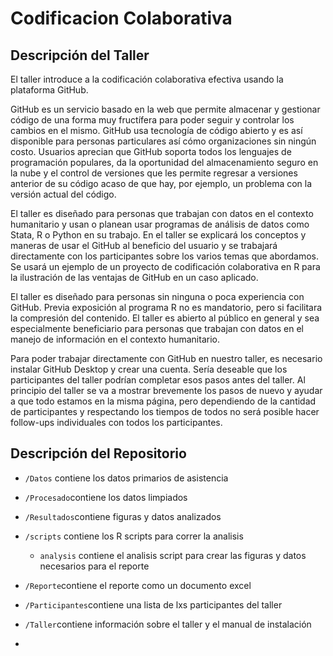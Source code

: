 # Codificacion Colaborativa

## Descripción del Taller
El taller introduce a la codificación colaborativa efectiva usando la plataforma GitHub.

GitHub es un servicio basado en la web que permite almacenar y gestionar código de una forma muy fructífera para poder seguir y controlar los cambios en el mismo. GitHub usa tecnología de código abierto y es así disponible para personas particulares así cómo organizaciones sin ningún costo. Usuarios aprecian que GitHub soporta todos los lenguajes de programación populares, da la oportunidad del almacenamiento seguro en la nube y el control de versiones que les permite regresar a versiones anterior de su código acaso de que hay, por ejemplo, un problema con la versión actual del código.

El taller es diseñado para personas que trabajan con datos en el contexto humanitario y usan o planean usar programas de análisis de datos como Stata, R o Python en su trabajo. En el taller se explicará los conceptos y maneras de usar el GitHub al beneficio del usuario y se trabajará directamente con los participantes sobre los varios temas que abordamos. Se usará un ejemplo de un proyecto de codificación colaborativa en R para la ilustración de las ventajas de GitHub en un caso aplicado.

El taller es diseñado para personas sin ninguna o poca experiencia con GitHub. Previa exposición al programa R no es mandatorio, pero si facilitara la compresión del contenido. El taller es abierto al público en general y sea especialmente beneficiario para personas que trabajan con datos en el manejo de información en el contexto humanitario.

Para poder trabajar directamente con GitHub en nuestro taller, es necesario instalar GitHub Desktop y crear una cuenta. Sería deseable que los participantes del taller podrían completar esos pasos antes del taller. Al principio del taller se va a mostrar brevemente los pasos de nuevo y ayudar a que todo estamos en la misma página, pero dependiendo de la cantidad de participantes y respectando los tiempos de todos no será posible hacer follow-ups individuales con todos los participantes.

## Descripción del Repositorio


* `/Datos` contiene los datos primarios de asistencia 
 
* `/Procesado`contiene los datos limpiados

* `/Resultados`contiene figuras y datos analizados

* `/scripts` contiene los R scripts para correr la analisis

    - `analysis` contiene el analisis script para crear las figuras y datos necesarios para el reporte

* `/Reporte`contiene el reporte como un documento excel

* `/Participantes`contiene una lista de lxs participantes del taller 

* `/Taller`contiene información sobre el taller y el manual de instalación 
* 
